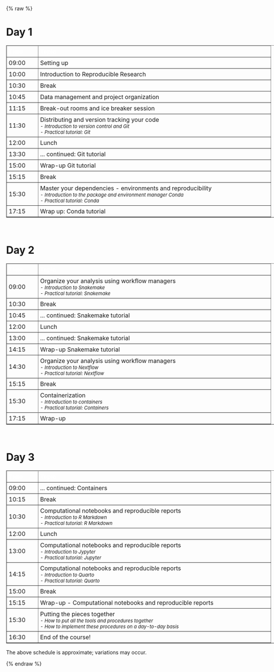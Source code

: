 {% raw %}
<h1> Day 1 </h1>
<table class="table table-hover table-condensed" border=1; style="width:800px;">
    <thead style="background-color:{{config.extra.color_table_header}}";>
         <tr>
            <td style="color:white; padding:5px; width:75px"> <font size="3"><b> Time </b> </td>
            <td style="color:white; padding:5px; width:625px"> <font size="3"><b> Topic </b> </td>
        </tr>
    </thead>
    <tr>
        <td style="padding:5px"> <font size="3"> 09:00 </td>
        <td style="padding:5px"> <font size="3"> Setting up </td>
    </tr>
    <tr>
        <td style="padding:5px"> <font size="3"> 10:00 </td>
        <td style="padding:5px"> <font size="3"> Introduction to Reproducible Research </td>
    </tr>
    <tr>
        <td style="padding:5px"> <font size="3"> 10:30 </td>
        <td style="padding:5px"> <font size="3"> Break </td>
    </tr>
    <tr>
        <td style="padding:5px"> <font size="3"> 10:45 </td>
        <td style="padding:5px"> <font size="3"> Data management and project organization </td>
    </tr>
    <tr>
        <td style="padding:5px"> <font size="3"> 11:15 </td>
        <td style="padding:5px"> <font size="3"> Break-out rooms and ice breaker session </td>
    </tr>
    <tr>
        <td style="padding:5px"> <font size="3"> 11:30 </td>
        <td style="padding:5px"> <font size="3"> Distributing and version tracking your code
             <font size="2"><i><br>
               - Introduction to version control and Git <br>
               - Practical tutorial: Git <br>
        </td>
    </tr>
    <tr>
        <td style="padding:5px"> <font size="3"> 12:00 </td>
        <td style="padding:5px"> <font size="3"> Lunch </td>
    </tr>
    <tr>
        <td style="padding:5px"> <font size="3"> 13:30 </td>
        <td style="padding:5px"> <font size="3"> ... continued: Git tutorial <br></td>
    </tr>
    <tr>
        <td style="padding:5px"> <font size="3"> 15:00 </td>
        <td style="padding:5px"> <font size="3"> Wrap-up Git tutorial </td>
    </tr>
    <tr>
        <td style="padding:5px"> <font size="3"> 15:15 </td>
        <td style="padding:5px"> <font size="3"> Break </td>
    </tr>
    <tr>
        <td style="padding:5px"> <font size="3"> 15:30 </td>
        <td style="padding:5px"> <font size="3"> Master your dependencies - environments and reproducibility
             <font size="2"><i><br>
             - Introduction to the package and environment manager Conda <br>
             - Practical tutorial: Conda </i>
        </td>
    </tr>
    <tr>
        <td style="padding:5px"> <font size="3"> 17:15 </td>
        <td style="padding:5px"> <font size="3"> Wrap up: Conda tutorial </td>
    </tr>
</table>


<br>
<h1> Day 2 </h1>
<table class="table table-hover table-condensed" border=1; style="width:800px;">
    <thead style="background-color:{{config.extra.color_table_header}}";>
         <tr>
            <td style="color:white; padding:5px; width:75px"> <font size="3"><b> Time </b> </td>
            <td style="color:white; padding:5px; width:625px"> <font size="3"><b> Topic </b> </td>
        </tr>
    </thead>
    <tr>
        <td style="padding:5px"> <font size="3"> 09:00 </td>
        <td style="padding:5px"> <font size="3"> Organize your analysis using workflow managers
             <font size="2"> <i><br>
             - Introduction to Snakemake <br>
             - Practical tutorial: Snakemake
             </i>
        </td>
    </tr>
    <tr>
        <td style="padding:5px"> <font size="3"> 10:30 </td>
        <td style="padding:5px"> <font size="3"> Break </td>
    </tr>
    <tr>
        <td style="padding:5px"> <font size="3"> 10:45 </td>
        <td style="padding:5px"> <font size="3"> ... continued: Snakemake tutorial </td>
    </tr>
    <tr>
        <td style="padding:5px"> <font size="3"> 12:00 </td>
        <td style="padding:5px"> <font size="3"> Lunch </td>
    </tr>
    <tr>
        <td style="padding:5px"> <font size="3"> 13:00 </td>
        <td style="padding:5px"> <font size="3"> ... continued: Snakemake tutorial </td>
    </tr>
    <tr>
        <td style="padding:5px"> <font size="3"> 14:15 </td>
        <td style="padding:5px"> <font size="3"> Wrap-up Snakemake tutorial </td>
    </tr>
    <tr>
        <td style="padding:5px"> <font size="3"> 14:30 </td>
        <td style="padding:5px"> <font size="3"> Organize your analysis using workflow managers
             <font size="2"><i><br>
             - Introduction to Nextflow <br>
             - Practical tutorial: Nextflow </i>
        </td>
    </tr>
    <tr>
        <td style="padding:5px"> <font size="3"> 15:15 </td>
        <td style="padding:5px"> <font size="3"> Break </td>
    </tr>
    <tr>
        <td style="padding:5px"> <font size="3"> 15:30 </td>
        <td style="padding:5px"> <font size="3"> Containerization
            <font size="2"><i><br>
            - Introduction to containers <br>
            - Practical tutorial: Containers <br>
        </td>
    <tr>
    <tr>
        <td style="padding:5px"> <font size="3"> 17:15  </td>
        <td style="padding:5px"> <font size="3"> Wrap-up </td>
    </tr>
</table>


<br>
<h1> Day 3 </h1>
<table class="table table-hover table-condensed" border=1; style="width:800px;">
    <thead style="background-color:{{config.extra.color_table_header}}";>
        <tr>
            <td style="color:white; padding:5px; width:75px"> <font size="3"><b> Time </b> </td>
            <td style="color:white; padding:5px; width:625px"> <font size="3"><b> Topic </b> </td>
        </tr>
    </thead>
    <tr>
      <td style="padding:5px"> <font size="3"> 09:00 </td>
      <td style="padding:5px"> <font size="3"> ... continued: Containers </td>
    </tr>
    <tr>
        <td style="padding:5px"> <font size="3"> 10:15 </td>
        <td style="padding:5px"> <font size="3"> Break </td>
    </tr>
    <tr>
        <td style="padding:5px"> <font size="3"> 10:30 </td>
        <td style="padding:5px"> <font size="3"> Computational notebooks and reproducible reports
            <font size="2"><i><br>
            - Introduction to R Markdown<br>
            - Practical tutorial: R Markdown </i>
        </td>
    </tr>
    <tr>
        <td style="padding:5px"> <font size="3"> 12:00 </td>
        <td style="padding:5px"> <font size="3"> Lunch </td>
    </tr>
    <tr>
        <td style="padding:5px"> <font size="3"> 13:00 </td>
        <td style="padding:5px"> <font size="3"> Computational notebooks and reproducible reports
           <font size="2"><i><br>
           - Introduction to Jypyter <br>
           - Practical tutorial: Jupyter <br>
        </td>
    </tr>
    <tr>
        <td style="padding:5px"> <font size="3"> 14:15 </td>
        <td style="padding:5px"> <font size="3"> Computational notebooks and reproducible reports
            <font size="2"><i><br>
            - Introduction to Quarto <br>
            - Practical tutorial: Quarto <br>
        </td>
    </tr>
    <tr>
        <td style="padding:5px"> <font size="3"> 15:00 </td>
        <td style="padding:5px"> <font size="3"> Break </td>
    </tr>
    <tr>
        <td style="padding:5px"> <font size="3"> 15:15 </td>
        <td style="padding:5px"> <font size="3"> Wrap-up - Computational notebooks and reproducible reports </td>
    </tr>
    <tr>
        <td style="padding:5px"> <font size="3"> 15:30 </td>
        <td style="padding:5px"> <font size="3"> Putting the pieces together
            <font size="2"> <i> <br>
            - How to put all the tools and procedures together <br>
            - How to implement these procedures on a day-to-day basis <br>
        </td>
    </tr>
    <tr>
        <td style="padding:5px"> <font size="3"> 16:30 </td>
        <td style="padding:5px"> <font size="3"> End of the course! </td>
    </tr>
</table>

The above schedule is approximate; variations may occur.

{% endraw %}